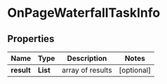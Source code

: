 # OnPageWaterfallTaskInfo


## Properties

| Name | Type | Description | Notes |
|------------ | ------------- | ------------- | -------------|
**result** | **List<OnPageWaterfallResultInfo>** | array of results |[optional]|